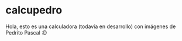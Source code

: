 # calcupedro

Hola, esto es una calculadora (todavía en desarrollo) con imágenes de Pedrito Pascal :D 

